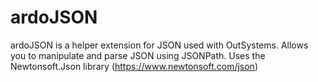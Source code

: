 # ardoJSON
ardoJSON is a helper extension for JSON used with OutSystems. Allows you to manipulate and parse JSON using JSONPath.   Uses the Newtonsoft.Json library (https://www.newtonsoft.com/json)
